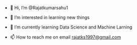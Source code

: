 - 👋 Hi, I’m @Rajatkumarsahu1
- 👀 I’m interested in learning new things
- 🌱 I’m currently learning Data Science and Machine Larning

- 📫 How to reach me on email rajatks1997@gmail.com

<!---
Rajatkumarsahu1/Rajatkumarsahu1 is a ✨ special ✨ repository because its `README.md` (this file) appears on your GitHub profile.
You can click the Preview link to take a look at your changes.
--->
